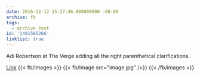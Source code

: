```yaml
---
date: 2016-12-12 15:27:46.000000000 -08:00
archive: fb
tags: 
  - Archive Post
id: '1481585266'
linklist: true
---
```


Adi Robertson at The Verge adding all the right parenthetical clarifications.

[Link](http://www.theverge.com/2016/12/12/13924114/disney-ceo-bob-iger-star-wars-rogue-one-politics-boycott)
{{< fb/images >}}
{{< fb/image src="image.jpg" />}}
{{< /fb/images >}}
